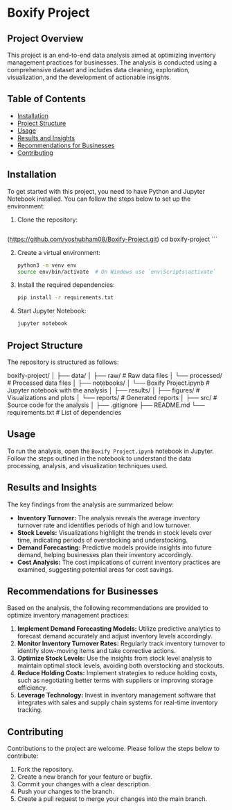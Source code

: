 # Boxify Project

## Project Overview
This project is an end-to-end data analysis aimed at optimizing inventory management practices for businesses. The analysis is conducted using a comprehensive dataset and includes data cleaning, exploration, visualization, and the development of actionable insights.

## Table of Contents
- [Installation](#installation)
- [Project Structure](#project-structure)
- [Usage](#usage)
- [Results and Insights](#results-and-insights)
- [Recommendations for Businesses](#recommendations-for-businesses)
- [Contributing](#contributing)

## Installation
To get started with this project, you need to have Python and Jupyter Notebook installed. You can follow the steps below to set up the environment:

1. Clone the repository:
    ```sh
(https://github.com/yoshubham08/Boxify-Project.git)
    cd boxify-project
    ```

2. Create a virtual environment:
    ```sh
    python3 -m venv env
    source env/bin/activate  # On Windows use `env\Scripts\activate`
    ```

3. Install the required dependencies:
    ```sh
    pip install -r requirements.txt
    ```

4. Start Jupyter Notebook:
    ```sh
    jupyter notebook
    ```

## Project Structure
The repository is structured as follows:

boxify-project/
│
├── data/
│ ├── raw/ # Raw data files
│ └── processed/ # Processed data files
│
├── notebooks/
│ └── Boxify Project.ipynb # Jupyter notebook with the analysis
│
├── results/
│ ├── figures/ # Visualizations and plots
│ └── reports/ # Generated reports
│
├── src/ # Source code for the analysis
│
├── .gitignore
├── README.md
└── requirements.txt # List of dependencies


## Usage
To run the analysis, open the `Boxify Project.ipynb` notebook in Jupyter. Follow the steps outlined in the notebook to understand the data processing, analysis, and visualization techniques used.

## Results and Insights
The key findings from the analysis are summarized below:

- **Inventory Turnover:** The analysis reveals the average inventory turnover rate and identifies periods of high and low turnover.
- **Stock Levels:** Visualizations highlight the trends in stock levels over time, indicating periods of overstocking and understocking.
- **Demand Forecasting:** Predictive models provide insights into future demand, helping businesses plan their inventory accordingly.
- **Cost Analysis:** The cost implications of current inventory practices are examined, suggesting potential areas for cost savings.

## Recommendations for Businesses
Based on the analysis, the following recommendations are provided to optimize inventory management practices:

1. **Implement Demand Forecasting Models:** Utilize predictive analytics to forecast demand accurately and adjust inventory levels accordingly.
2. **Monitor Inventory Turnover Rates:** Regularly track inventory turnover to identify slow-moving items and take corrective actions.
3. **Optimize Stock Levels:** Use the insights from stock level analysis to maintain optimal stock levels, avoiding both overstocking and stockouts.
4. **Reduce Holding Costs:** Implement strategies to reduce holding costs, such as negotiating better terms with suppliers or improving storage efficiency.
5. **Leverage Technology:** Invest in inventory management software that integrates with sales and supply chain systems for real-time inventory tracking.

## Contributing
Contributions to the project are welcome. Please follow the steps below to contribute:

1. Fork the repository.
2. Create a new branch for your feature or bugfix.
3. Commit your changes with a clear description.
4. Push your changes to the branch.
5. Create a pull request to merge your changes into the main branch.
